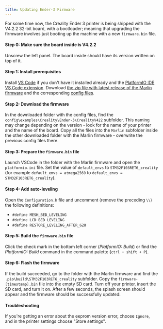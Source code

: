 ```yaml
---
title: Updating Ender-3 Firmware
---
```


<!--[[3D Printing]]-->

For some time now, the Creality Ender 3 printer is being shipped with the V4.2.2 32-bit board, with a bootloader; meaning that upgrading the firmware involves just booting up the machine with a new `firmware.bin` file.

#### Step 0: Make sure the board inside is V4.2.2
Unscrew the left panel. The board inside should have its version written on top of it.

#### Step 1: Install prerequisites 
Install [VS Code](https://code.visualstudio.com) if you don't have it installed already and the [PlatformIO IDE VS Code extension](https://marketplace.visualstudio.com/items?itemName=platformio.platformio-ide). Download [the zip file with latest release of the Marlin firmware](https://marlinfw.org/meta/download/) and the corresponding [config files](https://github.com/MarlinFirmware/Configurations/releases).

#### Step 2: Download the firmware
In the downloaded folder with the config files, find the `config\examples\Creality\Ender-3\CrealityV422` subfolder. This naming may change depending on the version - look for the name of your printer and the name of the board. Copy all the files into the `Marlin` subfolder inside the other downloaded folder with the Marlin firmware - overwrite the previous config files there.

#### Step 3: Prepare the `firmware.bin` file
Launch VSCode in the folder with the Marlin firmware and open the `platformio.ini` file. Set the value of `default_envs` to `STM32F103RET6_creality` (for example `default_envs = atmega2560` to `default_envs = STM32F103RET6_creality`).

#### Step 4: Add auto-leveling
Open the `Configuration.h` file and uncomment (remove the preceding `\\`) the following definitions:
- `#define MESH_BED_LEVELING`
- `#define LCD_BED_LEVELING`
- `#define RESTORE_LEVELING_AFTER_G28`

#### Step 5: Build the `firmware.bin` file
Click the check mark in the bottom left corner (*PlatformIO: Build*) or find the *PlatformIO: Build* command in the command palette (`ctrl + shift + P`).

#### Step 6: Flash the firmware
If the build succeeded, go to the folder with the Marlin firmware and find the `.pio\build\STM32F103RET6_creality` subfolder. Copy the `firmware-[timestamp].bin` file into the empty SD card. Turn off your printer, insert the SD card, and turn it on. After a few seconds, the splash screen should appear and the firmware should be successfully updated. 

#### Troubleshooting
If you're getting an error about the eeprom version error, choose `Ignore`, and in the printer settings choose "Store settings".
